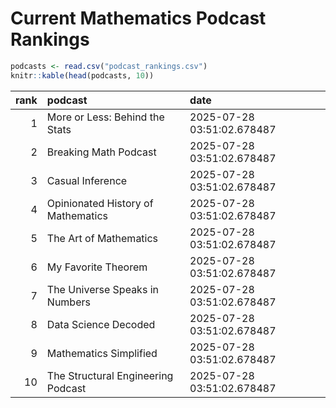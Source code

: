 # Current Mathematics Podcast Rankings


``` r
podcasts <- read.csv("podcast_rankings.csv")
knitr::kable(head(podcasts, 10))
```

| rank | podcast                            | date                       |
|-----:|:-----------------------------------|:---------------------------|
|    1 | More or Less: Behind the Stats     | 2025-07-28 03:51:02.678487 |
|    2 | Breaking Math Podcast              | 2025-07-28 03:51:02.678487 |
|    3 | Casual Inference                   | 2025-07-28 03:51:02.678487 |
|    4 | Opinionated History of Mathematics | 2025-07-28 03:51:02.678487 |
|    5 | The Art of Mathematics             | 2025-07-28 03:51:02.678487 |
|    6 | My Favorite Theorem                | 2025-07-28 03:51:02.678487 |
|    7 | The Universe Speaks in Numbers     | 2025-07-28 03:51:02.678487 |
|    8 | Data Science Decoded               | 2025-07-28 03:51:02.678487 |
|    9 | Mathematics Simplified             | 2025-07-28 03:51:02.678487 |
|   10 | The Structural Engineering Podcast | 2025-07-28 03:51:02.678487 |
